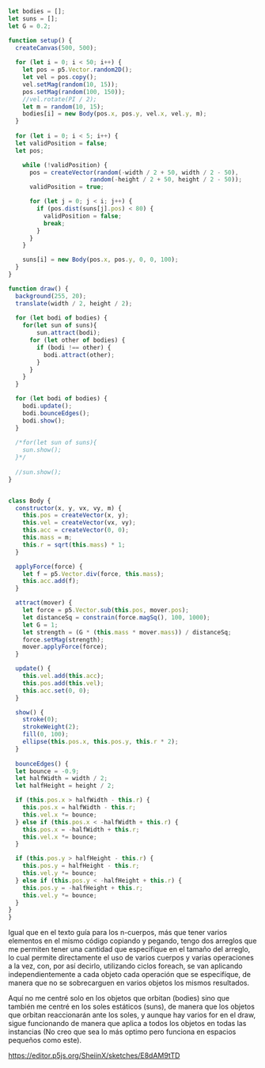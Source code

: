 ```js
let bodies = [];
let suns = [];
let G = 0.2;

function setup() {
  createCanvas(500, 500);
  
  for (let i = 0; i < 50; i++) {
    let pos = p5.Vector.random2D();
    let vel = pos.copy();
    vel.setMag(random(10, 15));
    pos.setMag(random(100, 150));
    //vel.rotate(PI / 2);
    let m = random(10, 15);
    bodies[i] = new Body(pos.x, pos.y, vel.x, vel.y, m);
  }
  
  for (let i = 0; i < 5; i++) {
  let validPosition = false;
  let pos;

    while (!validPosition) {
      pos = createVector(random(-width / 2 + 50, width / 2 - 50), 
                       random(-height / 2 + 50, height / 2 - 50));
      validPosition = true;

      for (let j = 0; j < i; j++) {
        if (pos.dist(suns[j].pos) < 80) {
          validPosition = false;
          break;
        }
      }
    }

    suns[i] = new Body(pos.x, pos.y, 0, 0, 100);
  }
}

function draw() {
  background(255, 20);
  translate(width / 2, height / 2);
  
  for (let bodi of bodies) {
    for(let sun of suns){
        sun.attract(bodi);
      for (let other of bodies) {
        if (bodi !== other) {
          bodi.attract(other);
        }
      }
    }
  }

  for (let bodi of bodies) {
    bodi.update();
    bodi.bounceEdges();
    bodi.show();
  }
  
  /*for(let sun of suns){
    sun.show();
  }*/
  
  //sun.show();
}


class Body {
  constructor(x, y, vx, vy, m) {
    this.pos = createVector(x, y);
    this.vel = createVector(vx, vy);
    this.acc = createVector(0, 0);
    this.mass = m;
    this.r = sqrt(this.mass) * 1;
  }

  applyForce(force) {
    let f = p5.Vector.div(force, this.mass);
    this.acc.add(f);
  }

  attract(mover) {
    let force = p5.Vector.sub(this.pos, mover.pos);
    let distanceSq = constrain(force.magSq(), 100, 1000);
    let G = 1;
    let strength = (G * (this.mass * mover.mass)) / distanceSq;
    force.setMag(strength);
    mover.applyForce(force);
  }

  update() {
    this.vel.add(this.acc);
    this.pos.add(this.vel);
    this.acc.set(0, 0);
  }

  show() {
    stroke(0);
    strokeWeight(2);
    fill(0, 100);
    ellipse(this.pos.x, this.pos.y, this.r * 2);
  }
  
  bounceEdges() {
  let bounce = -0.9;
  let halfWidth = width / 2;
  let halfHeight = height / 2;

  if (this.pos.x > halfWidth - this.r) {
    this.pos.x = halfWidth - this.r;
    this.vel.x *= bounce;
  } else if (this.pos.x < -halfWidth + this.r) {
    this.pos.x = -halfWidth + this.r;
    this.vel.x *= bounce;
  }

  if (this.pos.y > halfHeight - this.r) {
    this.pos.y = halfHeight - this.r;
    this.vel.y *= bounce;
  } else if (this.pos.y < -halfHeight + this.r) {
    this.pos.y = -halfHeight + this.r;
    this.vel.y *= bounce;
  }
}
}

```
Igual que en el texto guía para los n-cuerpos, más que tener varios elementos en el mismo código copiando y pegando, tengo dos arreglos que me permiten tener una cantidad que especifíque en el tamaño del arreglo, lo cual permite directamente el uso de varios cuerpos y varias operaciones a la vez, con, por así decirlo, utilizando ciclos foreach, se van aplicando independientemente a cada objeto cada operación que se especifíque, de manera que no se sobrecarguen en varios objetos los mismos resultados.

Aquí no me centré solo en los objetos que orbitan (bodies) sino que también me centré en los soles estáticos (suns), de manera que los objetos que orbitan reaccionarán ante los soles, y aunque hay varios for en el draw, sigue funcionando de manera que aplica a todos los objetos en todas las instancias (No creo que sea lo más optimo pero funciona en espacios pequeños como este).

https://editor.p5js.org/SheiinX/sketches/E8dAM9tTD
